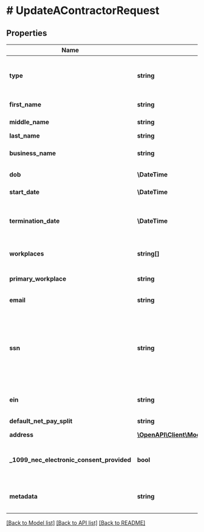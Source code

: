 # # UpdateAContractorRequest

## Properties

Name | Type | Description | Notes
------------ | ------------- | ------------- | -------------
**type** | **string** | If the contractor is a person set to \&quot;individual\&quot;, otherwise set to \&quot;business\&quot;. | [optional]
**first_name** | **string** | Contractor&#39;s first name | [optional]
**middle_name** | **string** | Contractor&#39;s middle name | [optional]
**last_name** | **string** | Contractor&#39;s last name | [optional]
**business_name** | **string** | Contractor&#39;s business name if they are a business | [optional]
**dob** | **\DateTime** | Contractor&#39;s date of birth | [optional]
**start_date** | **\DateTime** | Most recent start date of contract | [optional]
**termination_date** | **\DateTime** | Most recent termination date of contract. Will be set to null if a more recent start date is set. | [optional]
**workplaces** | **string[]** | IDs of workplaces where the contractor works | [optional]
**primary_workplace** | **string** | The Workplace ID of the contractor&#39;s primary workplace. | [optional]
**email** | **string** | Contractor&#39;s email address | [optional]
**ssn** | **string** | Contractor&#39;s TIN (usually their Social Security Number). Must be unique across all contractors in a company. Only the last four digits of an SSN will be made available in &#x60;ssn_last_four&#x60; after being set. | [optional]
**ein** | **string** | Contractor&#39;s Employer Identification Number, if applicable | [optional]
**default_net_pay_split** | **string** | ID of contractor&#39;s net pay split | [optional]
**address** | [**\OpenAPI\Client\Model\UpdateAContractorRequestAddress**](UpdateAContractorRequestAddress.md) |  | [optional]
**_1099_nec_electronic_consent_provided** | **bool** | Indicates whether the contractor has opted into electronic delivery of Copy B of 1099-NEC. | [optional] [default to false]
**metadata** | **string** | Additional loosely structured information to associate with the contractor | [optional]

[[Back to Model list]](../../README.md#models) [[Back to API list]](../../README.md#endpoints) [[Back to README]](../../README.md)
